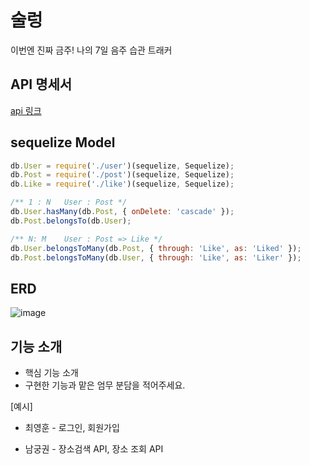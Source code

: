 # 술렁
이번엔 진짜 금주! 나의 7일 음주 습관 트래커

## API 명세서

[api 링크](https://github.com/SoolleongX2/soolleong_server/wiki)

## sequelize Model

```javascript
db.User = require('./user')(sequelize, Sequelize);
db.Post = require('./post')(sequelize, Sequelize);
db.Like = require('./like')(sequelize, Sequelize);

/** 1 : N   User : Post */
db.User.hasMany(db.Post, { onDelete: 'cascade' });
db.Post.belongsTo(db.User);

/** N: M    User : Post => Like */
db.User.belongsToMany(db.Post, { through: 'Like', as: 'Liked' });
db.Post.belongsToMany(db.User, { through: 'Like', as: 'Liker' });
```

## ERD
![image](https://user-images.githubusercontent.com/60654009/99878550-9214bf00-2c49-11eb-8b4d-0e80b11b6486.png)




## 기능 소개
- 핵심 기능 소개
- 구현한 기능과 맡은 엄무 분담을 적어주세요.

[예시]
 
- 최영훈 - 로그인, 회원가입

- 남궁권 - 장소검색 API, 장소 조회 API 
